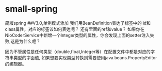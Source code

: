 # small-spring
简版spring
##V3.0,单例模式添加
我们用BeanDefinition表达了<bean>标签中的 id和class属性，对应的<property>标签该如何表达呢？
还有<property>里面的ref和value？
如果你在NioCoderService中新增一个Integer类型的属性，你会发现上面的setter注入失败,这是为什么呢？

因为不管属性是任何类型（double,float,Integer等）在配置文件中都是对应的字符串类型的字面值,
如果想要实现类型转换则需要使用java.beans.PropertyEditor的编辑器。